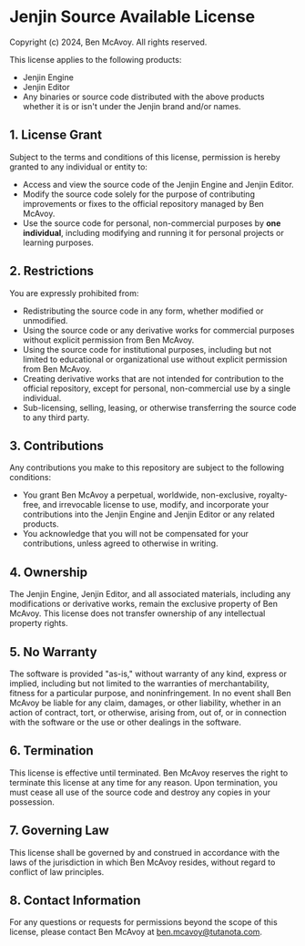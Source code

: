 # Jenjin Source Available License

Copyright (c) 2024, Ben McAvoy. All rights reserved.

This license applies to the following products:
- Jenjin Engine
- Jenjin Editor
- Any binaries or source code distributed with the above products whether it is or isn't under the Jenjin brand and/or names.

## 1. License Grant
Subject to the terms and conditions of this license, permission is hereby granted to any individual or entity to:
- Access and view the source code of the Jenjin Engine and Jenjin Editor.
- Modify the source code solely for the purpose of contributing improvements or fixes to the official repository managed by Ben McAvoy.
- Use the source code for personal, non-commercial purposes by **one individual**, including modifying and running it for personal projects or learning purposes.

## 2. Restrictions
You are expressly prohibited from:
- Redistributing the source code in any form, whether modified or unmodified.
- Using the source code or any derivative works for commercial purposes without explicit permission from Ben McAvoy.
- Using the source code for institutional purposes, including but not limited to educational or organizational use without explicit permission from Ben McAvoy.
- Creating derivative works that are not intended for contribution to the official repository, except for personal, non-commercial use by a single individual.
- Sub-licensing, selling, leasing, or otherwise transferring the source code to any third party.

## 3. Contributions
Any contributions you make to this repository are subject to the following conditions:
- You grant Ben McAvoy a perpetual, worldwide, non-exclusive, royalty-free, and irrevocable license to use, modify, and incorporate your contributions into the Jenjin Engine and Jenjin Editor or any related products.
- You acknowledge that you will not be compensated for your contributions, unless agreed to otherwise in writing.

## 4. Ownership
The Jenjin Engine, Jenjin Editor, and all associated materials, including any modifications or derivative works, remain the exclusive property of Ben McAvoy. This license does not transfer ownership of any intellectual property rights.

## 5. No Warranty
The software is provided "as-is," without warranty of any kind, express or implied, including but not limited to the warranties of merchantability, fitness for a particular purpose, and noninfringement. In no event shall Ben McAvoy be liable for any claim, damages, or other liability, whether in an action of contract, tort, or otherwise, arising from, out of, or in connection with the software or the use or other dealings in the software.

## 6. Termination
This license is effective until terminated. Ben McAvoy reserves the right to terminate this license at any time for any reason. Upon termination, you must cease all use of the source code and destroy any copies in your possession.

## 7. Governing Law
This license shall be governed by and construed in accordance with the laws of the jurisdiction in which Ben McAvoy resides, without regard to conflict of law principles.

## 8. Contact Information
For any questions or requests for permissions beyond the scope of this license, please contact Ben McAvoy at ben.mcavoy@tutanota.com.

